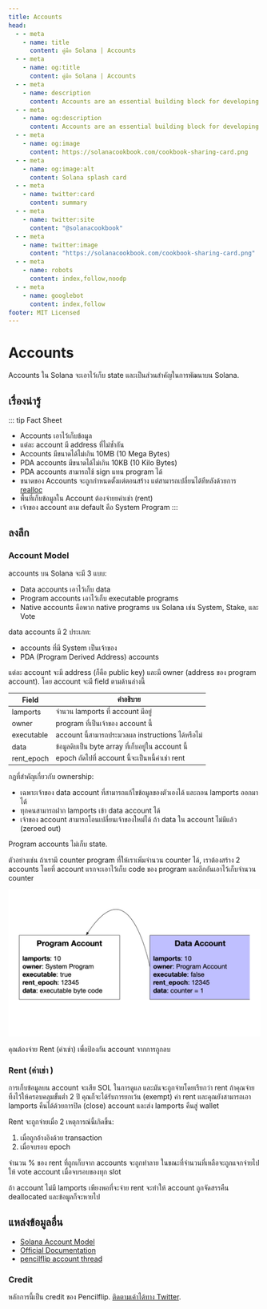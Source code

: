 ```yaml
---
title: Accounts
head:
  - - meta
    - name: title
      content: คู่มือ Solana | Accounts
  - - meta
    - name: og:title
      content: คู่มือ Solana | Accounts
  - - meta
    - name: description
      content: Accounts are an essential building block for developing on Solana. Learn about Accounts and more Core Concepts at The Solana cookbook.
  - - meta
    - name: og:description
      content: Accounts are an essential building block for developing on Solana. Learn about Accounts and more Core Concepts at The Solana cookbook.
  - - meta
    - name: og:image
      content: https://solanacookbook.com/cookbook-sharing-card.png
  - - meta
    - name: og:image:alt
      content: Solana splash card
  - - meta
    - name: twitter:card
      content: summary
  - - meta
    - name: twitter:site
      content: "@solanacookbook"
  - - meta
    - name: twitter:image
      content: "https://solanacookbook.com/cookbook-sharing-card.png"
  - - meta
    - name: robots
      content: index,follow,noodp
  - - meta
    - name: googlebot
      content: index,follow
footer: MIT Licensed
---
```


# Accounts

Accounts ใน Solana จะเอาไว้เก็บ state และเป็นส่วนสำคัญในการพัฒนาบน Solana.

## เรื่องน่ารู้

::: tip Fact Sheet

- Accounts เอาไว้เก็บข้อมูล
- แต่ละ account มี address ที่ไม่ซ้ำกัน
- Accounts มีขนาดได้ไม่เกิน 10MB (10 Mega Bytes)
- PDA accounts มีขนาดได้ไม่เกิน 10KB (10 Kilo Bytes)
- PDA accounts สามารถใช้ sign แทน program ได้
- ขนาดของ Accounts จะถูกกำหนดตั้งแต่ตอนสร้าง แต่สามารถเปลี่ยนได้ทีหลังด้วยการ [realloc](https://solanacookbook.com/references/programs.html#how-to-change-account-size)
- พื้นที่เก็บข้อมูลใน Account ต้องจ่ายยค่าเช่า (rent)
- เจ้าของ account ตาม default คือ System Program
  :::

## ลงลึก

### Account Model

accounts บน Solana จะมี 3 แบบ:

- Data accounts เอาไว้เก็บ data
- Program accounts เอาไว้เก็บ executable programs
- Native accounts คือพวก native programs บน Solana เช่น System, Stake, และ Vote

data accounts มี 2 ประเภท:

- accounts ที่มี System เป็นเจ้าของ
- PDA (Program Derived Address) accounts

แต่ละ account จะมี address (ก็คือ public key) และมี owner
(address ของ program account). โดย account จะมี field ตามด้านล่างนี้

| Field      | คำอธิบาย                                        |
| ---------- | ---------------------------------------------- |
| lamports   | จำนวน lamports ที่ account มีอยู่                   |
| owner      | program ที่เป็นเจ้าของ account นี้                   |
| executable | account นี้สามารถประมวลผล instructions ได้หรือไม่   |
| data       | ข้อมูลดิบเป็น byte array ที่เก็บอยู่ใน account นี้        |
| rent_epoch | epoch ถัดไปที่ account นี้จะเป็นหนี้ค่าเช่า rent         |

กฏที่สำคัญเกี่ยวกับ ownership:

- เฉพาะเจ้าของ data account ที่สามารถแก้ไขข้อมูลของตัวเองได้ และถอน lamports ออกมาได้
- ทุกคนสามารถฝาก lamports เข้า data account ได้
- เจ้าของ account สามารถโอนเปลี่ยนเจ้าของใหม่ได้ ถ้า data ใน account ไม่มีแล้ว (zeroed out)

Program accounts ไม่เก็บ state.

ตัวอย่างเช่น ถ้าเรามี counter program ที่ให้เราเพิ่มจำนวน counter ได้, เราต้องสร้าง 2 accounts โดยที่ account แรกจะเอาไว้เก็บ code ของ program และอีกอันเอาไว้เก็บจำนวน counter

![](./account_example.jpeg)

คุณต้องจ่าย Rent (ค่าเช่า) เพื่อป้องกัน account จากการถูกลบ

### Rent (ค่าเช่า )

การเก็บข้อมูลบน account จะเสีย SOL ในการดูแล และมันจะถูกจ่ายโดยเรียกว่า rent ถ้าคุณจ่ายทิ้งไว้ให้ครอบคลุมขั้นต่ำ 2 ปี คุณก็จะได้รับการยกเว้น (exempt) ค่า rent และคุณยังสามารถเอา lamports คืนได้ด้วยการปิด (close) account และส่ง lamports คืนสู่ wallet

Rent จะถูกจ่ายเมื่อ 2 เหตุการณ์นี้เกิดขึ้น:

1. เมื่อถูกอ้างอิงด้วย transaction
2. เมื่อจบรอบ epoch

จำนวน % ของ rent ที่ถูกเก็บจาก accounts จะถูกทำลาย ในขณะที่จำนวนที่เหลือจะถูกแจกจ่ายไปให้ vote account เมื่อจบรอบของทุก slot

ถ้า account ไม่มี lamports เพียงพอที่จะจ่าย rent จะทำให้ account ถูกจัดสรรคืน deallocated และข้อมูลก็จะหายไป

## แหล่งข้อมูลอื่น

- [Solana Account Model](https://solana.wiki/zh-cn/docs/account-model/#account-storage)
- [Official Documentation](https://docs.solana.com/developing/programming-model/accounts)
- [pencilflip account thread](https://twitter.com/pencilflip/status/1452402100470644739)

### Credit

หลักการนี้เป็น credit ของ Pencilflip. [ติดตามเค้าได้ทาง Twitter](https://twitter.com/intent/user?screen_name=pencilflip).
